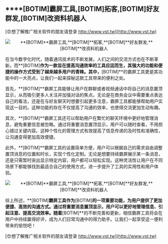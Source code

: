 ## ****[BOTIM]**霸屏工具,**[BOTIM]**拓客,**[BOTIM]**好友群发,**[BOTIM]**改资料机器人**

[😍想了解推广相关软件的朋友请登录 http://www.vst.tw](http://www.vst.tw)

 <center><img src="https://vst.tw/MP4/tuiguang/png/8.png" alt="**[BOTIM]**霸屏工具,**[BOTIM]**拓客,**[BOTIM]**好友群发,**[BOTIM]**改资料机器人"></center>

在当今数字化时代，随着通讯技术的不断发展，人们之间的交流方式也在不断革新。而**[BOTIM]**作为一款旨在提高沟通效率的工具应运而生，其强大的功能和便捷的操作方式受到了越来越多用户的青睐。其中，**[BOTIM]**的霸屏工具更是其功能中的一大亮点，让我们一起来探秘这款工具带来的便利之处。

首先，**[BOTIM]**霸屏工具能够让用户在群聊或者视频通话中将自己的消息置顶显示，从而吸引更多人关注并加强对话的焦点。无论是在商务会议中需要重点表达自己的看法，还是在与好友聊天时想要引起更多注意，霸屏工具都能够帮助用户实现这一目的。这种功能的存在不仅提高了沟通的效率，也使得交流更加生动有趣。

其次，**[BOTIM]**霸屏工具还可以帮助用户在繁忙的聊天环境中更好地管理消息，避免重要信息被忽略。通过将重要消息置顶显示，用户可以随时查看，不用担心错过关键内容。这种个性化的管理方式有效提高了信息传递的及时性和准确性，让沟通变得更加高效便捷。

此外，**[BOTIM]**霸屏工具的设置简单方便，用户可以根据自己的需求自由调整置顶消息的位置和时长，实现个性化定制。无论是想要持续霸屏展示某一条消息，还是只需暂时突出显示特定内容，用户都可以轻松实现。这种灵活性让用户在不同场景下都能够找到最适合自己的使用方式，进一步提升了工具的实用性和用户体验。

 <center><img src="https://vst.tw/MP4/tuiguang/png/2.png" alt="**[BOTIM]**霸屏工具,**[BOTIM]**拓客,**[BOTIM]**好友群发,**[BOTIM]**改资料机器人"></center>

综上所述，**[BOTIM]**霸屏工具作为**[BOTIM]**的一项重要功能，为用户提供了更加便捷、高效的沟通方式。通过将重要消息置顶显示，用户可以更好地管理信息、引起注意、提高交流效率。随着**[BOTIM]**的不断完善和更新，相信霸屏工具将会在用户中持续赢得好评，成为人们日常沟通中的得力助手。让我们一起享受这一便利带来的愉悦吧！

[😍想了解推广相关软件的朋友请登录 http://www.vst.tw](http://www.vst.tw)



